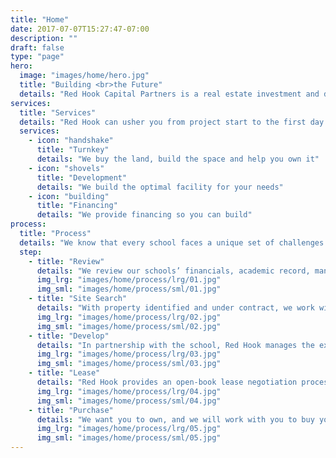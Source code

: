 ```yaml
---
title: "Home"
date: 2017-07-07T15:27:47-07:00
description: ""
draft: false
type: "page"
hero:
  image: "images/home/hero.jpg"
  title: "Building <br>the Future"
  details: "Red Hook Capital Partners is a real estate investment and development firm working with schools and organizations to create their permanent homes."
services:
  title: "Services"
  details: "Red Hook can usher you from project start to the first day of school, or provide a more targeted set of services."
  services:
    - icon: "handshake"
      title: "Turnkey"
      details: "We buy the land, build the space and help you own it"
    - icon: "shovels"
      title: "Development"
      details: "We build the optimal facility for your needs"
    - icon: "building"
      title: "Financing"
      details: "We provide financing so you can build"
process:
  title: "Process"
  details: "We know that every school faces a unique set of challenges. We help chart the best course of action to have a successful build."
  step:
    - title: "Review"
      details: "We review our schools’ financials, academic record, management team and competitive landscape. Once we understand its strengths and weaknesses, we create a plan that serves the school, its faculty and its students."
      img_lrg: "images/home/process/lrg/01.jpg"
      img_sml: "images/home/process/sml/01.jpg"
    - title: "Site Search"
      details: "With property identified and under contract, we work with the school on entitlement and development plans. Our team is deeply experienced with the challenges that arise, and we will drive the effort to resolve conflicts."
      img_lrg: "images/home/process/lrg/02.jpg"
      img_sml: "images/home/process/sml/02.jpg"
    - title: "Develop"
      details: "In partnership with the school, Red Hook manages the execution of the development plan. With years of construction experience, our team of building experts can save time, money and reduce risks."
      img_lrg: "images/home/process/lrg/03.jpg"
      img_sml: "images/home/process/sml/03.jpg"
    - title: "Lease"
      details: "Red Hook provides an open-book lease negotiation process. We then act as the landlord and the school is the proud new tenant."
      img_lrg: "images/home/process/lrg/04.jpg"
      img_sml: "images/home/process/sml/04.jpg"
    - title: "Purchase"
      details: "We want you to own, and we will work with you to buy your building when you’re in the best position to do so."
      img_lrg: "images/home/process/lrg/05.jpg"
      img_sml: "images/home/process/sml/05.jpg"
---
```

